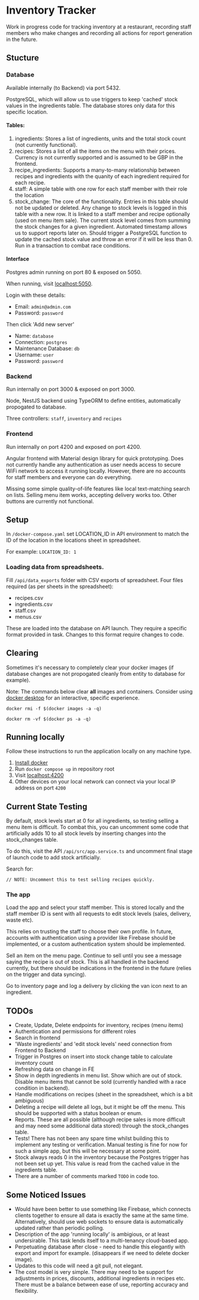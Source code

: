 # Inventory Tracker

Work in progress code for tracking inventory at a restaurant, recording staff members who make changes and recording all actions for report generation in the future.

## Stucture

### Database

Available internally (to Backend) via port 5432.

PostgreSQL, which will allow us to use triggers to keep 'cached' stock values in the ingredients table. The database stores only data for this specific location.

#### Tables:

1. ingredients: Stores a list of ingredients, units and the total stock count (not currently functional).
2. recipes: Stores a list of all the items on the menu with their prices. Currency is not currently supported and is assumed to be GBP in the frontend.
3. recipe_ingredients: Supports a many-to-many relationship between recipes and ingredients with the quanity of each ingredient required for each recipe.
4. staff: A simple table with one row for each staff member with their role the location
5. stock_change: The core of the functionality. Entries in this table should not be updated or deleted. Any change to stock levels is logged in this table with a new row. It is linked to a staff member and recipe optionally (used on menu item sale). The current stock level comes from summing the stock changes for a given ingredient. Automated timestamp allows us to support reports later on. Should trigger a PostgreSQL function to update the cached stock value and throw an error if it will be less than 0. Run in a transaction to combat race conditions.

#### Interface

Postgres admin running on port 80 & exposed on 5050.

When running, visit [localhost:5050](http://localhost:5050).

Login with these details:
- Email: `admin@admin.com`
- Password: `password`

Then click 'Add new server'
- Name: `database`
- Connection: `postgres`
- Maintenance Database: `db`
- Username: `user`
- Password: `password`

### Backend

Run internally on port 3000 & exposed on port 3000.

Node, NestJS backend using TypeORM to define entities, automatically propogated to database.

Three controllers: `staff`, `inventory` and `recipes`

### Frontend

Run internally on port 4200 and exposed on port 4200.

Angular frontend with Material design library for quick prototyping. Does not currently handle any authentication as user needs access to secure WiFi network to access it running locally. However, there are no accounts for staff members and everyone can do everything.

Missing some simple quality-of-life features like local text-matching search on lists. Selling menu item works, accepting delivery works too. Other buttons are currently not functional.

## Setup

In `/docker-compose.yaml` set LOCATION_ID in API environment to match the ID of the location in the locations sheet in spreadsheet.

For example: `LOCATION_ID: 1`

### Loading data from spreadsheets.

Fill `/api/data_exports` folder with CSV exports of spreadsheet. Four files required (as per sheets in the spreadsheet):

- recipes.csv
- ingredients.csv
- staff.csv
- menus.csv

These are loaded into the database on API launch. They require a specific format provided in task. Changes to this format require changes to code.

## Clearing

Sometimes it's necessary to completely clear your docker images (if database changes are not propogated cleanly from entity to database for example).

Note: The commands below clear **all** images and containers. Consider using [docker desktop](https://www.docker.com/products/docker-desktop/) for an interactive, specific experience.

`docker rmi -f $(docker images -a -q)`

`docker rm -vf $(docker ps -a -q)`

## Running locally

Follow these instructions to run the application locally on any machine type.

1. [Install docker](https://docs.docker.com/get-docker/)
2. Run `docker compose up` in repository root
3. Visit [localhost:4200](http://localhost:4200)
4. Other devices on your local network can connect via your local IP address on port `4200`

## Current State Testing

By default, stock levels start at 0 for all ingredients, so testing selling a menu item is difficult. To combat this, you can uncomment some code that artificially adds 10 to all stock levels by inserting changes into the stock_changes table.

To do this, visit the API `/api/src/app.service.ts` and uncomment final stage of launch code to add stock artificially.

Search for:

```
// NOTE: Uncomment this to test selling recipes quickly.
```

### The app

Load the app and select your staff member. This is stored locally and the staff member ID is sent with all requests to edit stock levels (sales, delivery, waste etc).

This relies on trusting the staff to choose their own profile. In future, accounts with authentication using a provider like Firebase should be implemented, or a custom authentication system should be implemented.

Sell an item on the menu page. Continue to sell until you see a message saying the recipe is out of stock. This is all handled in the backend currently, but there should be indications in the frontend in the future (relies on the trigger and data syncing).

Go to inventory page and log a delivery by clicking the van icon next to an ingredient.

## TODOs

- Create, Update, Delete endpoints for inventory, recipes (menu items)
- Authentication and permissions for different roles
- Search in frontend
- 'Waste ingredients' and 'edit stock levels' need connection from Frontend to Backend
- Trigger in Postgres on insert into stock change table to calculate inventory count
- Refreshing data on change in FE
- Show in depth ingredients in menu list. Show which are out of stock. Disable menu items that cannot be sold (currently handled with a race condition in backend).
- Handle modifications on recipes (sheet in the spreadsheet, which is a bit ambiguous)
- Deleting a recipe will delete all logs, but it might be off the menu. This should be supported with a status boolean or enum.
- Reports. These are all possible (although recipe sales is more difficult and may need some additional data stored) through the stock_changes table.
- Tests! There has not been any spare time whilst building this to implement any testing or verification. Manual testing is fine for now for such a simple app, but this will be necessary at some point.
- Stock always reads 0 in the inventory because the Postgres trigger has not been set up yet. This value is read from the cached value in the ingredients table.
- There are a number of comments marked `TODO` in code too.

## Some Noticed Issues

- Would have been better to use something like Firebase, which connects clients together to ensure all data is exactly the same at the same time. Alternatively, should use web sockets to ensure data is automatically updated rather than periodic polling.
- Description of the app 'running locally' is ambigious, or at least undersirable. This task lends itself to a multi-tenancy cloud-based app.
- Perpetuating database after close - need to handle this elegantly with export and import for example. (disappears if we need to delete docker image).
- Updates to this code will need a git pull, not elegant.
- The cost model is very simple. There may need to be support for adjustments in prices, discounts, additional ingredients in recipes etc. There must be a balance between ease of use, reporting accuracy and flexibility.
